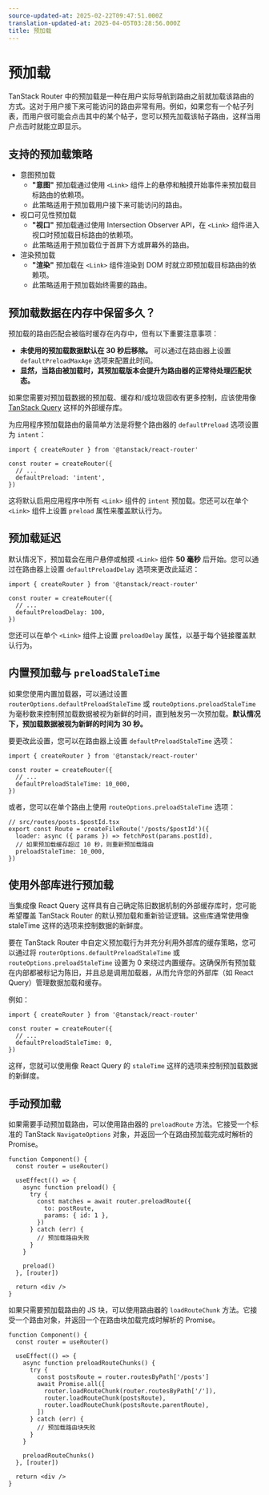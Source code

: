 ```yaml
---
source-updated-at: 2025-02-22T09:47:51.000Z
translation-updated-at: 2025-04-05T03:28:56.000Z
title: 预加载
---
```


# 预加载

TanStack Router 中的预加载是一种在用户实际导航到路由之前就加载该路由的方式。这对于用户接下来可能访问的路由非常有用。例如，如果您有一个帖子列表，而用户很可能会点击其中的某个帖子，您可以预先加载该帖子路由，这样当用户点击时就能立即显示。

## 支持的预加载策略

- 意图预加载
  - **"意图"** 预加载通过使用 `<Link>` 组件上的悬停和触摸开始事件来预加载目标路由的依赖项。
  - 此策略适用于预加载用户接下来可能访问的路由。
- 视口可见性预加载
  - **"视口"** 预加载通过使用 Intersection Observer API，在 `<Link>` 组件进入视口时预加载目标路由的依赖项。
  - 此策略适用于预加载位于首屏下方或屏幕外的路由。
- 渲染预加载
  - **"渲染"** 预加载在 `<Link>` 组件渲染到 DOM 时就立即预加载目标路由的依赖项。
  - 此策略适用于预加载始终需要的路由。

## 预加载数据在内存中保留多久？

预加载的路由匹配会被临时缓存在内存中，但有以下重要注意事项：

- **未使用的预加载数据默认在 30 秒后移除。** 可以通过在路由器上设置 `defaultPreloadMaxAge` 选项来配置此时间。
- **显然，当路由被加载时，其预加载版本会提升为路由器的正常待处理匹配状态。**

如果您需要对预加载数据的预加载、缓存和/或垃圾回收有更多控制，应该使用像 [TanStack Query](https://tanstack.com/query) 这样的外部缓存库。

为应用程序预加载路由的最简单方法是将整个路由器的 `defaultPreload` 选项设置为 `intent`：

```tsx
import { createRouter } from '@tanstack/react-router'

const router = createRouter({
  // ...
  defaultPreload: 'intent',
})
```

这将默认启用应用程序中所有 `<Link>` 组件的 `intent` 预加载。您还可以在单个 `<Link>` 组件上设置 `preload` 属性来覆盖默认行为。

## 预加载延迟

默认情况下，预加载会在用户悬停或触摸 `<Link>` 组件 **50 毫秒** 后开始。您可以通过在路由器上设置 `defaultPreloadDelay` 选项来更改此延迟：

```tsx
import { createRouter } from '@tanstack/react-router'

const router = createRouter({
  // ...
  defaultPreloadDelay: 100,
})
```

您还可以在单个 `<Link>` 组件上设置 `preloadDelay` 属性，以基于每个链接覆盖默认行为。

## 内置预加载与 `preloadStaleTime`

如果您使用内置加载器，可以通过设置 `routerOptions.defaultPreloadStaleTime` 或 `routeOptions.preloadStaleTime` 为毫秒数来控制预加载数据被视为新鲜的时间，直到触发另一次预加载。**默认情况下，预加载数据被视为新鲜的时间为 30 秒。**

要更改此设置，您可以在路由器上设置 `defaultPreloadStaleTime` 选项：

```tsx
import { createRouter } from '@tanstack/react-router'

const router = createRouter({
  // ...
  defaultPreloadStaleTime: 10_000,
})
```

或者，您可以在单个路由上使用 `routeOptions.preloadStaleTime` 选项：

```tsx
// src/routes/posts.$postId.tsx
export const Route = createFileRoute('/posts/$postId')({
  loader: async ({ params }) => fetchPost(params.postId),
  // 如果预加载缓存超过 10 秒，则重新预加载路由
  preloadStaleTime: 10_000,
})
```

## 使用外部库进行预加载

当集成像 React Query 这样具有自己确定陈旧数据机制的外部缓存库时，您可能希望覆盖 TanStack Router 的默认预加载和重新验证逻辑。这些库通常使用像 staleTime 这样的选项来控制数据的新鲜度。

要在 TanStack Router 中自定义预加载行为并充分利用外部库的缓存策略，您可以通过将 `routerOptions.defaultPreloadStaleTime` 或 `routeOptions.preloadStaleTime` 设置为 0 来绕过内置缓存。这确保所有预加载在内部都被标记为陈旧，并且总是调用加载器，从而允许您的外部库（如 React Query）管理数据加载和缓存。

例如：

```tsx
import { createRouter } from '@tanstack/react-router'

const router = createRouter({
  // ...
  defaultPreloadStaleTime: 0,
})
```

这样，您就可以使用像 React Query 的 `staleTime` 这样的选项来控制预加载数据的新鲜度。

## 手动预加载

如果需要手动预加载路由，可以使用路由器的 `preloadRoute` 方法。它接受一个标准的 TanStack `NavigateOptions` 对象，并返回一个在路由预加载完成时解析的 Promise。

```tsx
function Component() {
  const router = useRouter()

  useEffect(() => {
    async function preload() {
      try {
        const matches = await router.preloadRoute({
          to: postRoute,
          params: { id: 1 },
        })
      } catch (err) {
        // 预加载路由失败
      }
    }

    preload()
  }, [router])

  return <div />
}
```

如果只需要预加载路由的 JS 块，可以使用路由器的 `loadRouteChunk` 方法。它接受一个路由对象，并返回一个在路由块加载完成时解析的 Promise。

```tsx
function Component() {
  const router = useRouter()

  useEffect(() => {
    async function preloadRouteChunks() {
      try {
        const postsRoute = router.routesByPath['/posts']
        await Promise.all([
          router.loadRouteChunk(router.routesByPath['/']),
          router.loadRouteChunk(postsRoute),
          router.loadRouteChunk(postsRoute.parentRoute),
        ])
      } catch (err) {
        // 预加载路由块失败
      }
    }

    preloadRouteChunks()
  }, [router])

  return <div />
}
```
